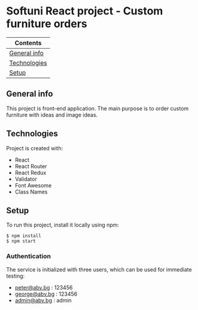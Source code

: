 # Softuni React project - Custom furniture orders

| Contents
|---
| [General info](#general-info)
| [Technologies](#technologies)
| [Setup](#setup)

## General info
This project is front-end application. The main purpose is to order custom furniture with ideas and image ideas.

## Technologies
Project is created with:
* React
* React Router
* React Redux
* Validator 
* Font Awesome
* Class Names

## Setup
To run this project, install it locally using npm:

```
$ npm install
$ npm start
```

### Authentication

The service is initialized with three users, which can be used for immediate testing:
* peter@abv.bg : 123456
* george@abv.bg : 123456
* admin@abv.bg : admin
